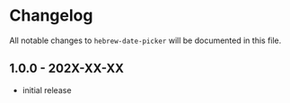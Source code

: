 # Changelog

All notable changes to `hebrew-date-picker` will be documented in this file.

## 1.0.0 - 202X-XX-XX

- initial release
